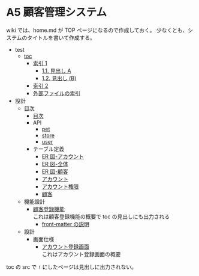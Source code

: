 # A5 顧客管理システム

wiki では、home.md が TOP ページになるので作成しておく。
少なくとも、システムのタイトルを書いて作成する。

<toc src="./**/*.md|!./*.md" level="3" depth="4">

- test
  - [toc](test/toc)
    - [索引 1](test/toc#索引-1)
      - [1.1. 見出し A](test/toc#11-見出し-A)
      - [1.2. 見出し (B)](<test/toc#12-見出し-(B)>)
    - [索引 2](test/toc#索引-2)
    - [外部ファイルの索引](test/toc#外部ファイルの索引)
- 設計
  - [目次](設計/index)
    - [目次](設計/index#目次)
    - API
      - [pet](設計/API/pet)
      - [store](設計/API/store)
      - [user](設計/API/user)
    - テーブル定義
      - [ER 図-アカウント](設計/テーブル定義/ER図-アカウント)
      - [ER 図-全体](設計/テーブル定義/ER図-全体)
      - [ER 図-顧客](設計/テーブル定義/ER図-顧客)
      - [アカウント](設計/テーブル定義/アカウント)
      - [アカウント権限](設計/テーブル定義/アカウント権限)
      - [顧客](設計/テーブル定義/顧客)
  - 機能設計
    - [顧客登録機能](設計/機能/client-func)  
       これは顧客登録機能の概要で toc の見出しにも出力される
      - [front-matter の説明](設計/機能/client-func#front-matterの説明)
  - 設計
    - 画面仕様
      - [アカウント登録画面](設計/機能/アカウント登録)  
         これはアカウント登録画面の概要

</toc>

toc の src で `!` にしたページは見出しに出力されない。
